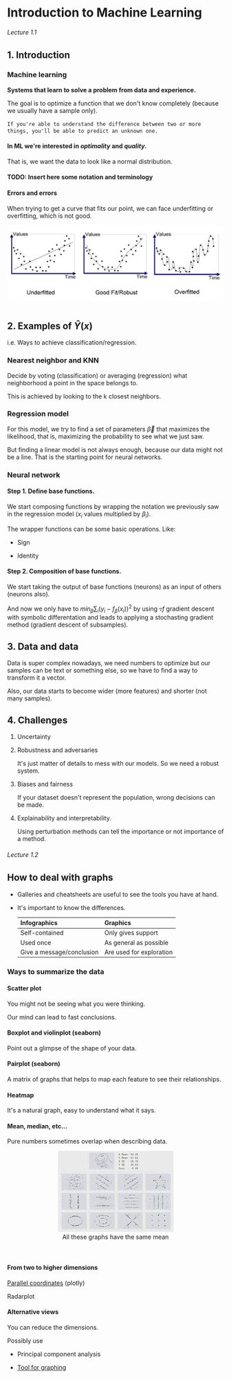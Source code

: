 # Introduction to Machine Learning

###### Lecture 1.1

## 1. Introduction

### Machine learning

**Systems that learn to solve a problem from data and experience.**

The goal is to optimize a function that we don't know completely (because we usually have a sample only).

    If you're able to understand the difference between two or more things, you'll be able to predict an unknown one.


#### In ML we're interested in *optimality* and *quality*.

That is, we want the data to look like a normal distribution.

#### TODO: Insert here some notation and terminology

#### Errors and errors

When trying to get a curve that fits our point, we can face underfitting or overfitting, which is not good.

<div align = "center">
    <img align='center' src="https://github.com/LuisR-jpg/MUFRAMEX/blob/main/data/Fitting.png?raw=true"/>
    <br></br>
</div>

## 2. Examples of $\hat{Y}(x)$

i.e. Ways to achieve classification/regression.

### Nearest neighbor and KNN

Decide by voting (classification) or averaging (regression) what neighborhood a point in the space belongs to.

This is achieved by looking to the k closest neighbors.

### Regression model

For this model, we try to find a set of parameters $\vec{\beta}$ that maximizes the likelihood, that is, maximizing the probability to see what we just saw.

But finding a linear model is not always enough, because our data might not be a line. That is the starting point for neural networks.

### Neural network

#### Step 1. Define base functions.

We start composing functions by wrapping the notation we previously saw in the regression model ($x_i$ values multiplied by $\beta_i$).

The wrapper functions can be some basic operations. Like:

- Sign

- Identity

#### Step 2. Composition of base functions.

We start taking the output of base functions (neurons) as an input of others (neurons also).

And now we only have to $min_\beta\sum_i(y_i-f_\beta(x_i))^2$ by using $\triangledown f$ gradient descent with symbolic differentation and leads to applying a stochasting gradient method (gradient descent of subsamples).

## 3. Data and data

Data is super complex nowadays, we need numbers to optimize but our samples can be text or something else, so we have to find a way to transform it a vector.

Also, our data starts to become wider (more features) and shorter (not many samples).

## 4. Challenges

1. Uncertainty

2. Robustness and adversaries

    It's just matter of details to mess with our models. So we need a robust system.

3. Biases and fairness 

    If your dataset doesn't represent the population, wrong decisions can be made. 

4. Explainability and interpretability.

    Using perturbation methods can tell the importance or not importance of a method.

###### Lecture 1.2

## How to deal with graphs

- Galleries and cheatsheets are useful to see the tools you have at hand.

- It's important to know the differences.

    |Infographics               |Graphics                   |
    |---------------------------|---------------------------|
    |Self-contained             |Only gives support         |
    |Used once                  |As general as possible     |
    |Give a message/conclusion  |Are used for exploration   |

### Ways to summarize the data

#### Scatter plot

You might not be seeing what you were thinking.

Our mind can lead to fast conclusions.

#### Boxplot and violinplot (seaborn)

Point out a glimpse of the shape of your data.

#### Pairplot (seaborn)

A matrix of graphs that helps to map each feature to see their relationships.

#### Heatmap

It's a natural graph, easy to understand what it says.

#### Mean, median, etc...

Pure numbers sometimes overlap when describing data.

<div align = "center">
    <img src="https://github.com/LuisR-jpg/MUFRAMEX/blob/main/data/EquivalentGraphics.jpeg?raw=true"/>
    <br>    
    All these graphs have the same mean
</div>
<br></br>


#### From two to higher dimensions

[Parallel coordinates](https://syntagmatic.github.io/parallel-coordinates/) (plotly)

Radarplot

#### Alternative views

You can reduce the dimensions.

Possibly use 

- Principal component analysis

- [Tool for graphing](https://projector.tensorflow.org/)